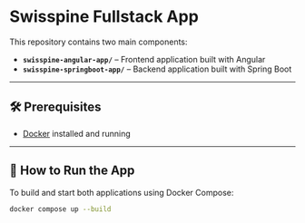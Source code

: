 # Swisspine Fullstack App

This repository contains two main components:

- **`swisspine-angular-app/`** – Frontend application built with Angular
- **`swisspine-springboot-app/`** – Backend application built with Spring Boot

---

## 🛠️ Prerequisites

- [Docker](https://www.docker.com/) installed and running

---

## 🚀 How to Run the App

To build and start both applications using Docker Compose:

```bash
docker compose up --build
